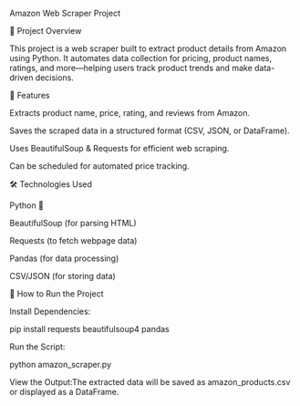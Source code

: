 Amazon Web Scraper Project

📌 Project Overview

This project is a web scraper built to extract product details from Amazon using Python. It automates data collection for pricing, product names, ratings, and more—helping users track product trends and make data-driven decisions.

🚀 Features

Extracts product name, price, rating, and reviews from Amazon.

Saves the scraped data in a structured format (CSV, JSON, or DataFrame).

Uses BeautifulSoup & Requests for efficient web scraping.

Can be scheduled for automated price tracking.

🛠️ Technologies Used

Python 🐍

BeautifulSoup (for parsing HTML)

Requests (to fetch webpage data)

Pandas (for data processing)

CSV/JSON (for storing data)

🔧 How to Run the Project

Install Dependencies:

pip install requests beautifulsoup4 pandas

Run the Script:

python amazon_scraper.py

View the Output:The extracted data will be saved as amazon_products.csv or displayed as a DataFrame.
